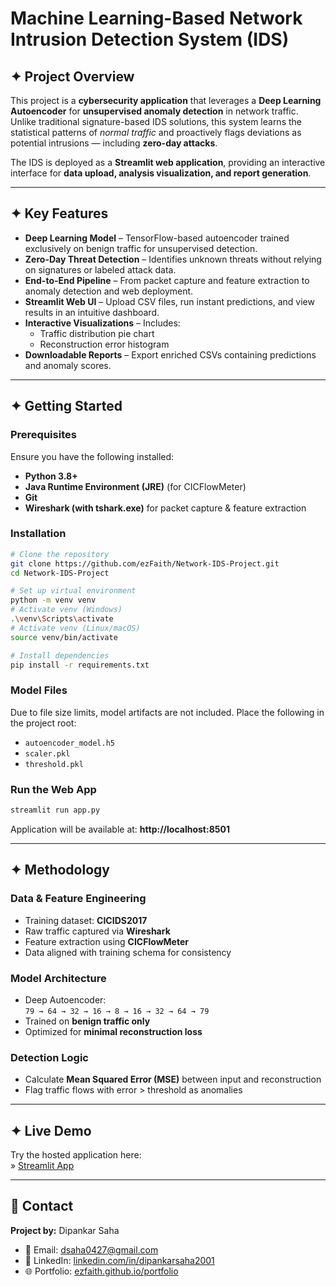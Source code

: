 # Machine Learning-Based Network Intrusion Detection System (IDS)

## ✦︎ Project Overview
This project is a **cybersecurity application** that leverages a **Deep Learning Autoencoder** for **unsupervised anomaly detection** in network traffic. Unlike traditional signature-based IDS solutions, this system learns the statistical patterns of *normal traffic* and proactively flags deviations as potential intrusions — including **zero-day attacks**.

The IDS is deployed as a **Streamlit web application**, providing an interactive interface for **data upload, analysis visualization, and report generation**.

---

## ✦︎ Key Features

- **Deep Learning Model** – TensorFlow-based autoencoder trained exclusively on benign traffic for unsupervised detection.  
- **Zero-Day Threat Detection** – Identifies unknown threats without relying on signatures or labeled attack data.  
- **End-to-End Pipeline** – From packet capture and feature extraction to anomaly detection and web deployment.  
- **Streamlit Web UI** – Upload CSV files, run instant predictions, and view results in an intuitive dashboard.  
- **Interactive Visualizations** – Includes:  
  - Traffic distribution pie chart  
  - Reconstruction error histogram  
- **Downloadable Reports** – Export enriched CSVs containing predictions and anomaly scores.  

---

## ✦︎ Getting Started

### Prerequisites
Ensure you have the following installed:  
- **Python 3.8+**  
- **Java Runtime Environment (JRE)** (for CICFlowMeter)  
- **Git**  
- **Wireshark (with tshark.exe)** for packet capture & feature extraction  

### Installation

```bash
# Clone the repository
git clone https://github.com/ezFaith/Network-IDS-Project.git
cd Network-IDS-Project

# Set up virtual environment
python -m venv venv
# Activate venv (Windows)
.\venv\Scripts\activate
# Activate venv (Linux/macOS)
source venv/bin/activate

# Install dependencies
pip install -r requirements.txt
```

### Model Files
Due to file size limits, model artifacts are not included. Place the following in the project root:  
- `autoencoder_model.h5`  
- `scaler.pkl`  
- `threshold.pkl`  

### Run the Web App

```bash
streamlit run app.py
```

Application will be available at: **http://localhost:8501**  

---

## ✦︎ Methodology

### Data & Feature Engineering
- Training dataset: **CICIDS2017**  
- Raw traffic captured via **Wireshark**  
- Feature extraction using **CICFlowMeter**  
- Data aligned with training schema for consistency  

### Model Architecture
- Deep Autoencoder:  
  `79 → 64 → 32 → 16 → 8 → 16 → 32 → 64 → 79`  
- Trained on **benign traffic only**  
- Optimized for **minimal reconstruction loss**  

### Detection Logic
- Calculate **Mean Squared Error (MSE)** between input and reconstruction  
- Flag traffic flows with error > threshold as anomalies  

---

## ✦︎ Live Demo
Try the hosted application here:  
» [Streamlit App](https://projectnids.streamlit.app)  

---

## 📧 Contact
**Project by:** Dipankar Saha  

- 📩 Email: [dsaha0427@gmail.com](mailto:dsaha0427@gmail.com)  
- 💼 LinkedIn: [linkedin.com/in/dipankarsaha2001](https://www.linkedin.com/in/dipankarsaha2001/)  
- 🌐 Portfolio: [ezfaith.github.io/portfolio](https://ezfaith.github.io/portfolio/)  
